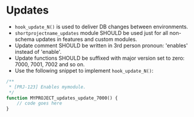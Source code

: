 # Updates

* `hook_update_N()` is used to deliver DB changes between environments.
* `shortprojectname_updates` module SHOULD be used just for all non-schema updates in features and custom modules.
* Update comment SHOULD be written in 3rd person pronoun: 'enables' instead of 'enable'.
* Update functions SHOULD be suffixed with major version set to zero: 7000, 7001, 7002 and so on.
* Use the following snippet to implement `hook_update_N()`:

```php
/**
 * [PRJ-123] Enables mymodule.
 */
function MYPROJECT_updates_update_7000() {
	// code goes here
}
```
